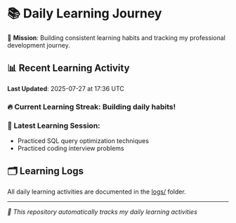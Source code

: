 # 📚 Daily Learning Journey

🎯 **Mission**: Building consistent learning habits and tracking my professional development journey.

## 📊 Recent Learning Activity

**Last Updated**: 2025-07-27 at 17:36 UTC

### 🔥 Current Learning Streak: Building daily habits!

### 📝 Latest Learning Session:
- Practiced SQL query optimization techniques
- Practiced coding interview problems

## 🗂️ Learning Logs

All daily learning activities are documented in the [logs/](./logs/) folder.

---
*🤖 This repository automatically tracks my daily learning activities*
